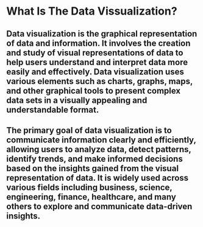 # What Is The Data Vissualization?

## Data visualization is the graphical representation of data and information. It involves the creation and study of visual representations of data to help users understand and interpret data more easily and effectively. Data visualization uses various elements such as charts, graphs, maps, and other graphical tools to present complex data sets in a visually appealing and understandable format.

## The primary goal of data visualization is to communicate information clearly and efficiently, allowing users to analyze data, detect patterns, identify trends, and make informed decisions based on the insights gained from the visual representation of data. It is widely used across various fields including business, science, engineering, finance, healthcare, and many others to explore and communicate data-driven insights.